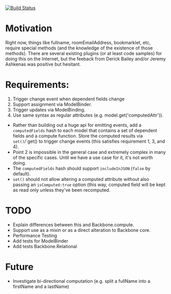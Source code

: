 [![Build Status](https://travis-ci.org/ianwremmel/backbone.computed.png)](https://travis-ci.org/ianwremmel/backbone.computed)

# Motivation

Right now, things like fullname, roomEmailAddress, bookmarklet, etc, require special methods (and the knowledge of the existence of those methods). There are several existing plugins (or at least code samples) for doing this on the Internet, but the feeback from Derick Bailey and/or Jeremy Ashkenas was positive but hesitant.

# Requirements:
1. Trigger change event when dependent fields change
2. Support assignment via ModelBinder.
3. Trigger updates via ModelBinding.
4. Use same syntax as regular attributes (e.g. model.get('computedAttr')).

- Rather than building out a huge api for emitting events, add a `computedFields` hash to each model that contains a set of dependent fields and a compute function. Store the computed results via `set()`/`get() to trigger change events (this satisfies requirement 1, 3, and 4).
- Point 2 is impossible in the general case and extremely complex in many of the specific cases. Until we have a use case for it, it's not worth doing.
- The `computedFields` hash should support `includeInJSON` (`false` by default).
- `set()` should not allow altering a computed attribute without also passing an `isComputed:true` option (this way, computed field will be kept as read only unless they've been recomputed.

# TODO
- Explain differences between this and Backbone.compute.
- Support use as a mixin or as a direct alteration to Backbone core.
- Performance Testing
- Add tests for ModelBinder
- Add tests Backbone.Relational

# Future
- Investigate bi-directional computation (e.g. split a fullName into a firstName and a lastName)
